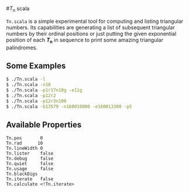 #_T_<sub>n</sub> scala

`Tn.scala` is a simple experimental tool for computing and listing triangular numbers.
Its capabilities are generating a list of subsequent triangular numbers by their ordinal positions or just putting the given 
exponential position of each **_T_<sub>n</sub>** in sequence to print some amazing triangular palindromes.

## Some Examples
```bash
$ ./Tn.scala -l
$ ./Tn.scala -n10
$ ./Tn.scala -p1r17n10g -e11g
$ ./Tn.scala -p12r2
$ ./Tn.scala -p12r3n100
$ ./Tn.scala -b13579 -n160010000 -e160013300 -p5
```


## Available Properties
```
Tn.pos       0
Tn.rad      10
Tn.lineWidth 0
Tn.lister    false
Tn.debug     false
Tn.quiet     false
Tn.usage     false
Tn.blackDigs     
Tn.iterate   false
Tn.calculate <!Tn.iterate>
```